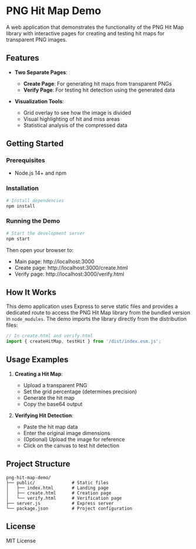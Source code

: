 # PNG Hit Map Demo

A web application that demonstrates the functionality of the PNG Hit Map library with interactive pages for creating and testing hit maps for transparent PNG images.

## Features

- **Two Separate Pages**:
  - **Create Page**: For generating hit maps from transparent PNGs
  - **Verify Page**: For testing hit detection using the generated data
  
- **Visualization Tools**:
  - Grid overlay to see how the image is divided
  - Visual highlighting of hit and miss areas
  - Statistical analysis of the compressed data

## Getting Started

### Prerequisites

- Node.js 14+ and npm

### Installation

```bash
# Install dependencies
npm install
```

### Running the Demo

```bash
# Start the development server
npm start
```

Then open your browser to:
- Main page: http://localhost:3000
- Create page: http://localhost:3000/create.html
- Verify page: http://localhost:3000/verify.html

## How It Works

This demo application uses Express to serve static files and provides a dedicated route to access the PNG Hit Map library from the bundled version in `node_modules`. The demo imports the library directly from the distribution files:

```javascript
// In create.html and verify.html
import { createHitMap, testHit } from '/dist/index.esm.js';
```

## Usage Examples

1. **Creating a Hit Map**:
   - Upload a transparent PNG
   - Set the grid percentage (determines precision)
   - Generate the hit map
   - Copy the base64 output 

2. **Verifying Hit Detection**:
   - Paste the hit map data
   - Enter the original image dimensions
   - (Optional) Upload the image for reference
   - Click on the canvas to test hit detection

## Project Structure

```
png-hit-map-demo/
├── public/              # Static files
│   ├── index.html       # Landing page
│   ├── create.html      # Creation page
│   └── verify.html      # Verification page
├── server.js            # Express server
└── package.json         # Project configuration
```

## License

MIT License 